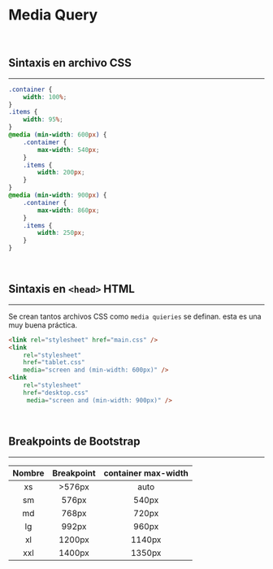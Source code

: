 # Media Query

<br>

## Sintaxis en archivo CSS

---

```css
.container {
    width: 100%;
}
.items {
    width: 95%;
}
@media (min-width: 600px) {
    .contaimer {
        max-width: 540px;
    }
    .items {
        width: 200px;
    }
}
@media (min-width: 900px) {
    .container {
        max-width: 860px;
    }
    .items {
        width: 250px;
    }
}
```

<br>

## Sintaxis en `<head>` HTML

---

Se crean tantos archivos CSS como `media quieries` se definan. esta es una muy buena práctica.

```html
<link rel="stylesheet" href="main.css" />
<link 
    rel="stylesheet" 
    href="tablet.css" 
    media="screen and (min-width: 600px)" />
<link 
    rel="stylesheet" 
    href="desktop.css" 
     media="screen and (min-width: 900px)" />
```

<br>

## Breakpoints de Bootstrap

---

| Nombre | Breakpoint | container max-width |
| :----: | :----: | :----: |
| xs | >576px | auto |
| sm | 576px | 540px |
| md | 768px | 720px |
| lg | 992px | 960px |
| xl | 1200px | 1140px |
| xxl | 1400px | 1350px |
